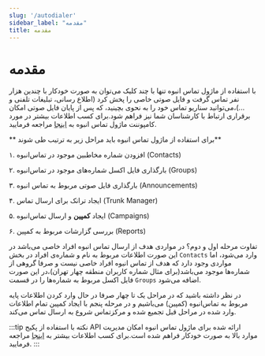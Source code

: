 ```yaml
---
slug: '/autodialer'
sidebar_label: "مقدمه"
title: مقدمه
---
```



# مقدمه

با استفاده از ماژول تماس انبوه تنها با چند کلیک می‌توان به صورت خودکار با چندین‌ هزار نفر تماس گرفت و فایل صوتی خاصی را پخش کرد
(اطلاع رسانی، تبلیغات تلفنی و ...)،می‌توانید سناریو تماس خود را به نحوی بچینید، که پس از پایان فایل صوتی امکان برقراری ارتباط
با کارشناسان شما نیز فراهم شود.برای کسب اطلاعات بیشتر در مورد کامپوننت ماژول تماس‌ انبوه به [اینجا](/pbx/pbx-menu/dialplan/components/autodialer_route) مراجعه فرمایید.

** برای استفاده از ماژول تماس انبوه باید مراحل زیر به ترتیب طی شوند**

۱. افزودن شماره مخاطبین موجود در تماس‌انبوه (Contacts)

۲. بارگذاری فایل اکسل شماره‌های موجود در تماس‌انبوه (Groups)

۳. بارگذاری فایل صوتی مربوط به تماس انبوه (Announcements)

۴. ایجاد ترانک برای ارسال تماس (Trunk Manager)

۵. ایجاد **کمپین** و ارسال تماس‌انبوه (Campaigns)

۶. بررسی گزارشات مربوط به کمپین (Reports)


تفاوت مرحله اول و دوم؟ در مواردی هدف از ارسال تماس انبوه افراد خاصی می‌باشد در این صورت اطلاعات مربوط به نام و شماره‌ی افراد در بخش `Contacts`
وارد می‌شود، اما مواردی وجود دارد که هدف از تماس انبوه افراد خاصی نیست و صرفا گروهی از شماره‌ها موجود می‌باشد(برای مثال شماره کاربران منطقه چهار تهران)،در این صورت فایل اکسل
مربوط به شماره‌ها را در قسمت `Groups` اضافه می‌شود.

در نظر داشته باشید که در مراحل یک تا چهار صرفا در حال وارد کردن اطلاعات پایه مربوط به تماس‌انبوه (کمپین) می‌باشیم و در مرحله پنجم با ایجاد کمپین تمام
اطلاعات وارد شده در مراحل قبل تجمیع شده و مرکزتماس شروع به ارسال تماس می‌کند.

:::tip نکته
با استفاده از پکیج API ارائه شده برای ماژول تماس انبوه امکان مدیریت موارد بالا به صورت خودکار فراهم‌ شده است.برای کسب اطلاعات بیشتر به [اینجا](../fa/developers/Autodialer_API/introautodialer) مراجعه فرمایید.
:::

